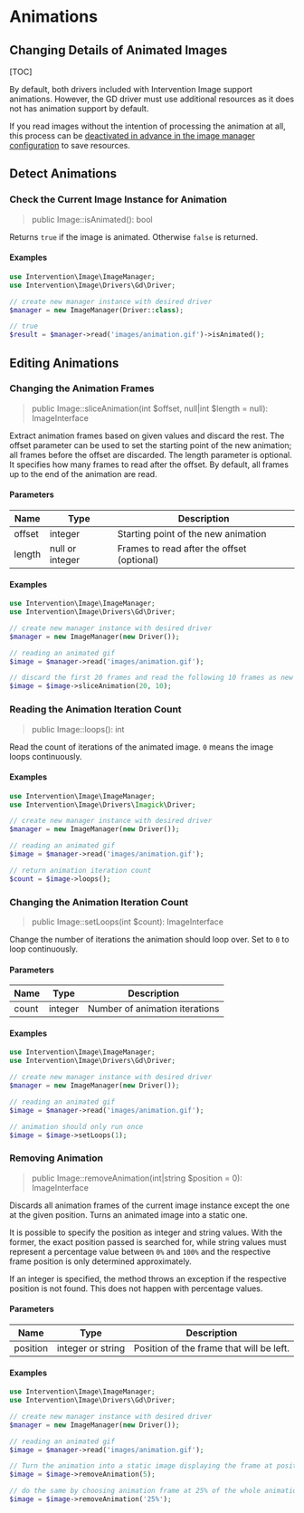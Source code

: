 # Animations
## Changing Details of Animated Images

[TOC]

By default, both drivers included with Intervention Image support animations.
However, the GD driver must use additional resources as it does not has
animation support by default. 

If you read images without the intention of processing the animation at all,
this process can be [deactivated in advance in the image manager
configuration](/v3/basics/image-manager) to save resources.

## Detect Animations
### Check the Current Image Instance for Animation

> public Image::isAnimated(): bool

Returns `true` if the image is animated. Otherwise `false` is returned.

#### Examples

```php
use Intervention\Image\ImageManager;
use Intervention\Image\Drivers\Gd\Driver;

// create new manager instance with desired driver
$manager = new ImageManager(Driver::class);

// true
$result = $manager->read('images/animation.gif')->isAnimated();
```

## Editing Animations

### Changing the Animation Frames

> public Image::sliceAnimation(int $offset, null|int $length = null): ImageInterface

Extract animation frames based on given values and discard the rest. The offset
parameter can be used to set the starting point of the new animation; all
frames before the offset are discarded. The length parameter is optional. It
specifies how many frames to read after the offset. By default, all frames up
to the end of the animation are read.

#### Parameters

| Name | Type | Description |
| - | - | - |
| offset | integer | Starting point of the new animation |
| length | null or integer | Frames to read after the offset (optional) |

#### Examples

```php
use Intervention\Image\ImageManager;
use Intervention\Image\Drivers\Gd\Driver;

// create new manager instance with desired driver
$manager = new ImageManager(new Driver());

// reading an animated gif
$image = $manager->read('images/animation.gif');

// discard the first 20 frames and read the following 10 frames as new animation
$image = $image->sliceAnimation(20, 10);
```

### Reading the Animation Iteration Count

> public Image::loops(): int

Read the count of iterations of the animated image. `0` means the image loops continuously.

#### Examples

```php
use Intervention\Image\ImageManager;
use Intervention\Image\Drivers\Imagick\Driver;

// create new manager instance with desired driver
$manager = new ImageManager(new Driver());

// reading an animated gif
$image = $manager->read('images/animation.gif');

// return animation iteration count
$count = $image->loops();
```

### Changing the Animation Iteration Count

> public Image::setLoops(int $count): ImageInterface

Change the number of iterations the animation should loop over. Set to `0` to loop continuously.

#### Parameters

| Name | Type | Description |
| - | - | - |
| count | integer | Number of animation iterations |

#### Examples

```php
use Intervention\Image\ImageManager;
use Intervention\Image\Drivers\Gd\Driver;

// create new manager instance with desired driver
$manager = new ImageManager(new Driver());

// reading an animated gif
$image = $manager->read('images/animation.gif');

// animation should only run once
$image = $image->setLoops(1);
```

### Removing Animation

> public Image::removeAnimation(int|string $position = 0): ImageInterface

Discards all animation frames of the current image instance except the one at
the given position. Turns an animated image into a static one.

It is possible to specify the position as integer and string values. With the
former, the exact position passed is searched for, while string values must
represent a percentage value between `0%` and `100%` and the respective frame
position is only determined approximately.

If an integer is specified, the method throws an exception if the respective
position is not found. This does not happen with percentage values.

#### Parameters

| Name | Type | Description |
| - | - | - |
| position | integer or string | Position of the frame that will be left. |

#### Examples

```php
use Intervention\Image\ImageManager;
use Intervention\Image\Drivers\Gd\Driver;

// create new manager instance with desired driver
$manager = new ImageManager(new Driver());

// reading an animated gif
$image = $manager->read('images/animation.gif');

// Turn the animation into a static image displaying the frame at position 5
$image = $image->removeAnimation(5);

// do the same by choosing animation frame at 25% of the whole animation
$image = $image->removeAnimation('25%');

```

